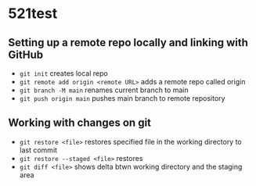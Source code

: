 # 521test

## Setting up a remote repo locally and linking with GitHub
- `git init` creates local repo
- `git remote add origin <remote URL>`  adds a remote repo called origin 
- `git branch -M main` renames current branch to main
- `git push origin main` pushes main branch to remote repository

## Working with changes on git
- `git restore <file>` restores specified file in the working directory to last commit
- `git restore --staged <file>` restores 
- `git diff <file>` shows delta btwn working directory and the staging area
